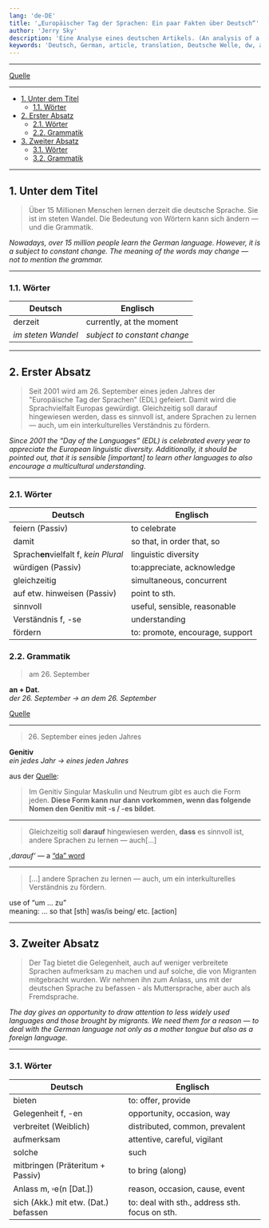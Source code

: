```yaml
---
lang: 'de-DE'
title: '„Europäischer Tag der Sprachen: Ein paar Fakten über Deutsch“'
author: 'Jerry Sky'
description: 'Eine Analyse eines deutschen Artikels. (An analysis of a German article.)'
keywords: 'Deutsch, German, article, translation, Deutsche Welle, dw, analysis, Artikel, Analyse, sprachen, languages'
---
```


---

[Artikel]: https://www.dw.com/de/europäischer-tag-der-sprachen-ein-paar-fakten-über-deutsch/a-55040612

[Quelle][Artikel]

---

- [1. Unter dem Titel](#1-unter-dem-titel)
    - [1.1. Wörter](#11-wörter)
- [2. Erster Absatz](#2-erster-absatz)
    - [2.1. Wörter](#21-wörter)
    - [2.2. Grammatik](#22-grammatik)
- [3. Zweiter Absatz](#3-zweiter-absatz)
    - [3.1. Wörter](#31-wörter)
    - [3.2. Grammatik](#32-grammatik)

---

## 1. Unter dem Titel

> Über 15 Millionen Menschen lernen derzeit die deutsche Sprache. Sie ist im steten Wandel. Die Bedeutung von Wörtern kann sich ändern — und die Grammatik.

*Nowadays, over 15 million people learn the German language. However, it is a subject to constant change. The meaning of the words may change — not to mention the grammar.*

---

### 1.1. Wörter

| Deutsch            | Englisch                     |
| ------------------ | ---------------------------- |
| derzeit            | currently, at the moment     |
| *im steten Wandel* | *subject to constant change* |

---

## 2. Erster Absatz

> Seit 2001 wird am 26. September eines jeden Jahres der "Europäische Tag der Sprachen" (EDL) gefeiert. Damit wird die Sprachvielfalt Europas gewürdigt. Gleichzeitig soll darauf hingewiesen werden, dass es sinnvoll ist, andere Sprachen zu lernen — auch, um ein interkulturelles Verständnis zu fördern.

*Since 2001 the “Day of the Languages” (EDL) is celebrated every year to appreciate the European linguistic diversity. Additionally, it should be pointed out, that it is sensible \[important\] to learn other languages to also encourage a multicultural understanding.*

---

### 2.1. Wörter

| Deutsch                               | Englisch                        |
| ------------------------------------- | ------------------------------- |
| feiern (Passiv)                       | to celebrate                    |
| damit                                 | so that, in order that, so      |
| Sprach**en**vielfalt f, *kein Plural* | linguistic diversity            |
| würdigen (Passiv)                     | to:appreciate, acknowledge      |
| gleichzeitig                          | simultaneous, concurrent        |
| auf etw. hinweisen (Passiv)           | point to sth.                   |
| sinnvoll                              | useful, sensible, reasonable    |
| Verständnis f, -se                    | understanding                   |
| fördern                               | to: promote, encourage, support |

### 2.2. Grammatik

> am 26. September

**an + Dat.**\
*der 26. September → an dem 26. September*

[Quelle](https://german.stackexchange.com/a/38786)

---

> 26. September eines jeden Jahres

**Genitiv**\
*ein jedes Jahr → eines jeden Jahres*

aus der [Quelle](https://www.deutschplus.net/pages/Indefinitpronomen_jeder_jedermann):
> Im Genitiv Singular Maskulin und Neutrum gibt es auch die Form jeden. **Diese Form kann nur dann vorkommen, wenn das folgende Nomen den Genitiv mit -s / -es bildet**.

---

> Gleichzeitig soll **darauf** hingewiesen werden, **dass** es sinnvoll ist, andere Sprachen zu lernen — auch[…]

*‚darauf‘* — a [“da” word](../notizen/da-wörter.md)

---

> […] andere Sprachen zu lernen — auch, um ein interkulturelles Verständnis zu fördern.

use of “um … zu”\
meaning: … so that [sth] was/is being/ etc. [action]

---

## 3. Zweiter Absatz

> Der Tag bietet die Gelegenheit, auch auf weniger verbreitete Sprachen aufmerksam zu machen und auf solche, die von Migranten mitgebracht wurden. Wir nehmen ihn zum Anlass, uns mit der deutschen Sprache zu befassen - als Muttersprache, aber auch als Fremdsprache.

*The day gives an opportunity to draw attention to less widely used languages and those brought by migrants. We need them for a reason — to deal with the German language not only as a mother tongue but also as a foreign language.*

---

### 3.1. Wörter

| Deutsch                              | Englisch                                       |
| ------------------------------------ | ---------------------------------------------- |
| bieten                               | to: offer, provide                             |
| Gelegenheit f, -en                   | opportunity, occasion, way                     |
| verbreitet (Weiblich)                | distributed, common, prevalent                 |
| aufmerksam                           | attentive, careful, vigilant                   |
| solche                               | such                                           |
| mitbringen (Präteritum + Passiv)     | to bring (along)                               |
| Anlass m, ⸚e(n \[Dat.\])             | reason, occasion, cause, event                 |
| sich (Akk.) mit etw. (Dat.) befassen | to: deal with sth., address sth. focus on sth. |
